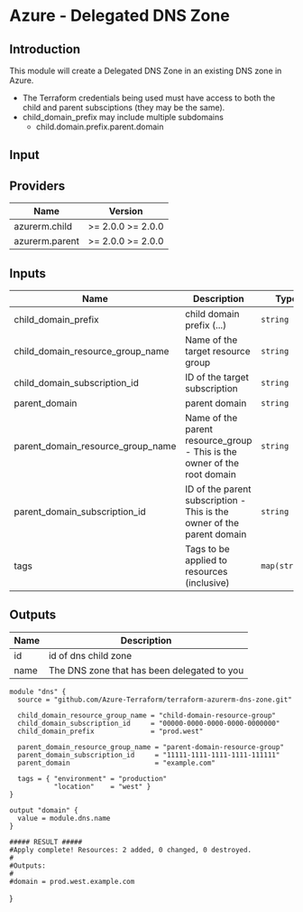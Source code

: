 # Azure - Delegated DNS Zone

## Introduction

This module will create a Delegated DNS Zone in an existing DNS zone in Azure. 
* The Terraform credentials being used must have access to both the child and parent subsciptions (they may be the same).
* child_domain_prefix may include multiple subdomains
  - child.domain.prefix.parent.domain

## Input

<!--- BEGIN_TF_DOCS --->
## Providers

| Name | Version |
|------|---------|
| azurerm.child | >= 2.0.0 >= 2.0.0 |
| azurerm.parent | >= 2.0.0 >= 2.0.0 |

## Inputs

| Name | Description | Type | Default | Required |
|------|-------------|------|---------|:-----:|
| child\_domain\_prefix | child domain prefix (<child>.<domain>.<prefix>.<parent domain>) | `string` | n/a | yes |
| child\_domain\_resource\_group\_name | Name of the target resource group | `string` | n/a | yes |
| child\_domain\_subscription\_id | ID of the target subscription | `string` | n/a | yes |
| parent\_domain | parent domain | `string` | n/a | yes |
| parent\_domain\_resource\_group\_name | Name of the parent resource\_group - This is the owner of the root domain | `string` | n/a | yes |
| parent\_domain\_subscription\_id | ID of the parent subscription - This is the owner of the parent domain | `string` | n/a | yes |
| tags | Tags to be applied to resources (inclusive) | `map(string)` | n/a | yes |

## Outputs

| Name | Description |
|------|-------------|
| id | id of dns child zone |
| name | The DNS zone that has been delegated to you |
<!--- END_TF_DOCS --->

~~~~
module "dns" {
  source = "github.com/Azure-Terraform/terraform-azurerm-dns-zone.git"

  child_domain_resource_group_name = "child-domain-resource-group"
  child_domain_subscription_id     = "00000-0000-0000-0000-0000000"
  child_domain_prefix              = "prod.west"

  parent_domain_resource_group_name = "parent-domain-resource-group"
  parent_domain_subscription_id     = "11111-1111-1111-1111-111111"
  parent_domain                     = "example.com"

  tags = { "environment" = "production"
           "location"    = "west" }
}

output "domain" {
  value = module.dns.name
}

##### RESULT #####
#Apply complete! Resources: 2 added, 0 changed, 0 destroyed.
#
#Outputs:
#
#domain = prod.west.example.com
~~~~

}
